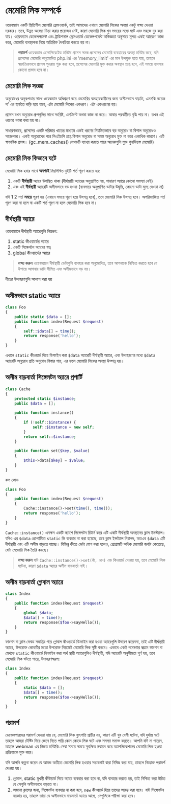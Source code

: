 # মেমোরি লিক সম্পর্কে
ওয়েবম্যান একটি স্থিতিশীল মেমোরি ফ্রেমওয়ার্ক, তাই আমাদের এখানে মেমোরি লিকের অবস্থা একটু লক্ষ্য দেওয়া দরকার। তবে, উন্নত অঙ্গেরা চিন্তা করার প্রয়োজন নেই, কারণ মেমোরি লিক খুব সময়ের মধ্যে ঘটে এবং সহজে দুর করা যায়। ওয়েবম্যান ডেভেলপমেন্ট এবং ট্রাডিশনাল ফ্রেমওয়ার্ক ডেভেলপমেন্ট অভিজ্ঞতা অনুসারে মূলত একই আচরণে কাজ করে, মেমোরি ব্যবস্থাপনা নিয়ে অতিরিক্ত দৈবচিন্তা করতে হয় না।

> **পরামর্শ**
> ওয়েবম্যান এসোসিয়েটেড মনিটর প্রসেস সমস্ত প্রসেসের মেমোরি ব্যবহারের অবস্থা মনিটর করে, যদি প্রসেসের মেমোরি অনুমোদিত php.ini এর 'memory_limit' এর মান উপযুক্ত হতে যায়, তাহলে স্বয়ংক্রিয়ভাবে প্রসেস পুনরায় শুরু করা হবে, প্রসেসের মেমোরি মুক্ত করার অবস্থান প্রাপ্ত হবে, এই সময়ে ব্যবসার কোনো প্রভাব হবে না।

## মেমোরি লিক সংজ্ঞা
অনুরোধের অনুরূপতার সাথে ওয়েবম্যান অধিগ্রহণ করে মেমোরির ব্যবহারকারীদের জন্য অসীমভাবে বাড়তি, এমনকি কয়েক শ’ এর হার্ডতে কড়ি হয়ে যাবে, এটা মেমোরি লিকের একধরণ। এটা একধরণের হয়।

প্রসেস যখন অনুরোধ গ্রুপগুলির সাথে সংশ্লিষ্ট, এনক্রিপ্ট অথবা কাজ না করে। আবার পরবর্তীতে বৃদ্ধি পায় না। তখন এই ধরণের গণনা করা হয় না।

সাধারণভাবে, প্রসেসের একটি পরিষ্কার খাতের মাধ্যমে একই ধরণের নিয়মিতভাবে বড় অনুরোধ বা বিশাল অনুরোধও সহজলভ্য। একই অনুরোধের পরে পিএইচপি প্রাপ্ত বিশাল অনুরোধ বা সমস্ত অনুরোধ মুক্ত না করে একাধিক কারণে। এটি স্বাভাবিক প্রসঙ্গ। (gc_mem_caches() মেথডটি ব্যাখ্যা করতে পারে অনেকগুলি মুক্ত পুনর্বিন্যস্ত মেমোরি)

## মেমোরি লিক কিভাবে ঘটে
মেমোরি লিক হবার সাথে **অবশ্যই** নিম্নলিখিত দুইটি শর্ত পূরণ করতে হয়:

1. একটি **দীর্ঘস্থায়ী** অ্যারে উপস্থিত থাকা (দীর্ঘস্থায়ী অ্যারের অনুপ্রাণিত নয়, সাধারণ অ্যারে কোনো সমস্যা নেই)
2. এবং এই **দীর্ঘস্থায়ী** অ্যারেটি অসীমভাবে বড় হওয়া (ব্যবসায়ে অনুপ্রাণিত ডাটার উদ্বৃত্তি, কোনো ডাটা মুছে দেওয়া না)

যদি 1 2 শর্ত **সময়ে** পূরণ হয় (এখানে সময়ে পূরণ হয়ে উৎপন্ন হবে), তবে মেমোরি লিক উৎপন্ন হবে। অপরিভাজিত শর্ত পূরণ করা না হলে বা একটি শর্ত পূরণ না হলে মেমোরি লিক হবে না।

## দীর্ঘস্থায়ী অ্যারে

ওয়েবম্যানে দীর্ঘস্থায়ী অ্যারেগুলি নিম্নরূপ:

1. static কীওয়ার্ডের অ্যারে
2. একটি সিঙ্গেলটন অ্যারের স্বত্ব
3. global কীওয়ার্ডের অ্যারে

> **লক্ষ্য করুন**
> ওয়েবম্যানে দীর্ঘস্থায়ী ডেটাগুলি ব্যবহার করা অনুমোদিত, তবে আপনাকে নিশ্চিত করতে হবে যে উপায়ে আপনার ডাটা সীমিত এবং অসীমভাবে বড় নয়।

নীচের উদাহরণগুলি আলাপ করা হয়

## অসীমভাবে static অ্যারে
```php
class Foo
{
    public static $data = [];
    public function index(Request $request)
    {
        self::$data[] = time();
        return response('hello');
    }
}
```

এখানে `static` কীওয়ার্ড দিয়ে ডিফাইন করা `$data` অ্যারেটি দীর্ঘস্থায়ী অ্যারে, এবং উদাহরণের মধ্যে `$data` অ্যারেটি অনুরোধ প্রতি অনুরোধ বিস্তার পায়, এর ফলে মেমোরি লিকের অবস্থা উত্পন্ন হয়।
## অসীম বাড়বার্তা সিঙ্গেলটন অ্যারে প্রপার্টি
```php
class Cache
{
    protected static $instance;
    public $data = [];
    
    public function instance()
    {
        if (!self::$instance) {
            self::$instance = new self;
        }
        return self::$instance;
    }
    
    public function set($key, $value)
    {
        $this->data[$key] = $value;
    }
}
```

কল কোড
```php
class Foo
{
    public function index(Request $request)
    {
        Cache::instance()->set(time(), time());
        return response('hello');
    }
}
```

`Cache::instance()` এনক্ষন একটি ক্যাশে সিঙ্গেলটন রিটার্ন করে এটি একটি দীর্ঘস্থায়ী অবস্থানের ক্লাস ইনস্ট্যান্স। যদিও এর `$data` প্রোপার্টিতে `static` কি ব্যবহার না করা হয়েছে, তবে ক্লাস ইন্সট্যান্স নিরাপদ, অতএব `$data` এটি দীর্ঘস্থায়ী এবং এটি অসীম বাড়তে যাচ্ছে। বিভিন্ন কীতে ডেটা যোগ করা হলেও, প্রোগ্রামটি অধিক মেমোরি জবটা কেতেছে, যেটা মেমোরি লিক তৈরি করছে।

> **লক্ষ্য করুন**
> যদি `Cache::instance()->set(কী, মান)` এড কিওয়ার্ড দেওয়া হয়, তবে মেমোরি লিক ঘটেনা, কারণ `$data` অ্যারে অসীম বাড়বার্তা নাই।

## অসীম বাড়বার্তা গ্লোবাল অ্যারে
```php
class Index
{
    public function index(Request $request)
    {
        global $data;
        $data[] = time();
        return response($foo->sayHello());
    }
}
```
ফাংশন বা ক্লাস মেথড সমাপ্তির পরে গ্লোবাল কীওয়ার্ডে ডিফাইন করা হওয়া অ্যারেগুলি উদ্দারণ করেননা, তাই এটি দীর্ঘস্থায়ী অ্যারে, উপরোক্ত কোডটির মতো উপরোক্ত নিয়মেই মেমোরি লিক সৃষ্টি করবে। এভাবে একই গবেষণার ম্ধয়মে ফাংশন বা মেথডে `static` কীওয়ার্ডে ডিফাইন করা অর্থ স্থায়ী অ্যারেগুলিও দীর্ঘস্থায়ী, যদি অ্যারেটি অনুসীমতা পূর্ণ হয়, তবে মেমোরি লিক ঘটতে পারে, উদাহরণস্বরূপঃ
```php
class Index
{
    public function index(Request $request)
    {
        static $data = [];
        $data[] = time();
        return response($foo->sayHello());
    }
}
```

## পরামর্শ
ডেভেলপারদের পরামর্শ দেওয়া যায় যে, মেমোরি লিক ব্যুৎপত্তি প্রাচীর নয়, কারণ এটি খুব বেশী ঘটেনা, যদি দুর্দান্ত ঘটে তাহলে আমরা টেস্টিং দিয়ে জেনে নিতে পারি কোন কোডে লিক ঘটে এবং সমস্যা সনাক্ত করতে। আপনি যদি না পারেন, তাহলে webman এর নিজস্ব মনিটরিং সেবা সময়ে সময়ে সুরক্ষিত নবায়ন করে অ্যাপলিকেশনের মেমোরি লিক হওয়া প্রক্রিয়াকে মুক্ত করে।

যদি আপনি কল্পনা করেন যে আমন্ড অতীতে মেমোরি লিক হওয়ার সম্ভাবনাই দ্বারা নিষিদ্ধ করা যায়, তাহলে নিম্নোক্ত পরামর্শ দেওয়া হয়।
1. গ্লোবাল, static মুখস্থী কীউয়ার্ড দিয়ে অ্যারে ব্যবহার করা হবে না, যদি ব্যবহার করতে হয়, তাই নিশ্চিত করা উচিত যে সেগুলি অসীমভাবে বাড়তে না।
2. অজানা ক্লাসের জন্য, সিঙ্গেলটন ব্যবহার না করা হবে, `new` কীওয়ার্ড দিয়ে তাদের আরম্ভ করা হবে। যদি সিঙ্গেলটন দরকার হয়, তাহলে তারা যে অসীমভাবে বাড়বার্তা অ্যারে আছে, সেগুলিকে পরীক্ষা করা হবে।
